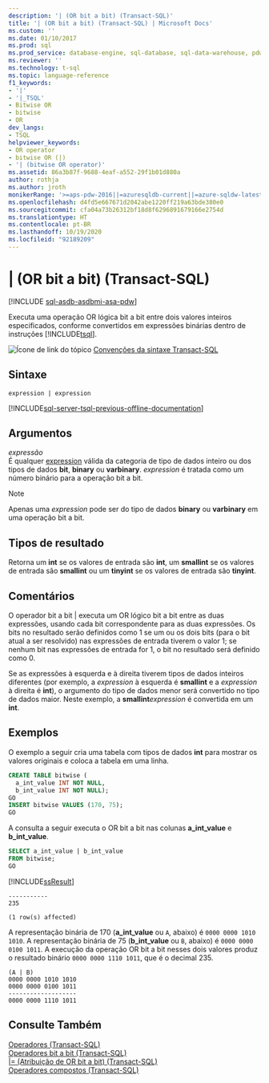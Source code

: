 ```yaml
---
description: '| (OR bit a bit) (Transact-SQL)'
title: '| (OR bit a bit) (Transact-SQL) | Microsoft Docs'
ms.custom: ''
ms.date: 01/10/2017
ms.prod: sql
ms.prod_service: database-engine, sql-database, sql-data-warehouse, pdw
ms.reviewer: ''
ms.technology: t-sql
ms.topic: language-reference
f1_keywords:
- '|'
- '|_TSQL'
- Bitwise OR
- bitwise
- OR
dev_langs:
- TSQL
helpviewer_keywords:
- OR operator
- bitwise OR (|)
- '| (bitwise OR operator)'
ms.assetid: 86a3b87f-9688-4eaf-a552-29f1b01d880a
author: rothja
ms.author: jroth
monikerRange: '>=aps-pdw-2016||=azuresqldb-current||=azure-sqldw-latest||>=sql-server-2016||=sqlallproducts-allversions||>=sql-server-linux-2017||=azuresqldb-mi-current'
ms.openlocfilehash: d4fd5e667671d2042abe1220ff219a63bde380e0
ms.sourcegitcommit: cfa04a73b26312bf18d8f6296891679166e2754d
ms.translationtype: HT
ms.contentlocale: pt-BR
ms.lasthandoff: 10/19/2020
ms.locfileid: "92189209"
---
```

# <a name="-bitwise-or-transact-sql"></a>| (OR bit a bit) (Transact-SQL)
[!INCLUDE [sql-asdb-asdbmi-asa-pdw](../../includes/applies-to-version/sql-asdb-asdbmi-asa-pdw.md)]

  Executa uma operação OR lógica bit a bit entre dois valores inteiros especificados, conforme convertidos em expressões binárias dentro de instruções [!INCLUDE[tsql](../../includes/tsql-md.md)].  
  
 ![Ícone de link do tópico](../../database-engine/configure-windows/media/topic-link.gif "Ícone de link do tópico") [Convenções da sintaxe Transact-SQL](../../t-sql/language-elements/transact-sql-syntax-conventions-transact-sql.md)  
  
## <a name="syntax"></a>Sintaxe  
  
```syntaxsql   
expression | expression  
```  
  
[!INCLUDE[sql-server-tsql-previous-offline-documentation](../../includes/sql-server-tsql-previous-offline-documentation.md)]

## <a name="arguments"></a>Argumentos
 *expressão*  
 É qualquer [expression](../../t-sql/language-elements/expressions-transact-sql.md) válida da categoria de tipo de dados inteiro ou dos tipos de dados **bit**, **binary** ou **varbinary**. *expression* é tratada como um número binário para a operação bit a bit.  
  
> [!NOTE]  
>  Apenas uma *expression* pode ser do tipo de dados **binary** ou **varbinary** em uma operação bit a bit.  
  
## <a name="result-types"></a>Tipos de resultado  
 Retorna um **int** se os valores de entrada são **int**, um **smallint** se os valores de entrada são **smallint** ou um **tinyint** se os valores de entrada são **tinyint**.  
  
## <a name="remarks"></a>Comentários  
 O operador bit a bit | executa um OR lógico bit a bit entre as duas expressões, usando cada bit correspondente para as duas expressões. Os bits no resultado serão definidos como 1 se um ou os dois bits (para o bit atual a ser resolvido) nas expressões de entrada tiverem o valor 1; se nenhum bit nas expressões de entrada for 1, o bit no resultado será definido como 0.  
  
 Se as expressões à esquerda e à direita tiverem tipos de dados inteiros diferentes (por exemplo, a *expression* à esquerda é **smallint** e a *expression* à direita é **int**), o argumento do tipo de dados menor será convertido no tipo de dados maior. Neste exemplo, a **smallint**_expression_ é convertida em um **int**.  
  
## <a name="examples"></a>Exemplos  
 O exemplo a seguir cria uma tabela com tipos de dados **int** para mostrar os valores originais e coloca a tabela em uma linha.  
  
```sql  
CREATE TABLE bitwise (  
  a_int_value INT NOT NULL,  
  b_int_value INT NOT NULL);  
GO  
INSERT bitwise VALUES (170, 75);  
GO  
```  
  
 A consulta a seguir executa o OR bit a bit nas colunas **a_int_value** e **b_int_value**.  
  
```sql  
SELECT a_int_value | b_int_value  
FROM bitwise;  
GO  
```  
  
 [!INCLUDE[ssResult](../../includes/ssresult-md.md)]  
  
```  
-----------   
235           
  
(1 row(s) affected)  
```  
  
 A representação binária de 170 (**a_int_value** ou `A`, abaixo) é `0000 0000 1010 1010`. A representação binária de 75 (**b_int_value** ou `B`, abaixo) é `0000 0000 0100 1011`. A execução da operação OR bit a bit nesses dois valores produz o resultado binário `0000 0000 1110 1011`, que é o decimal 235.  
  
```  
(A | B)  
0000 0000 1010 1010  
0000 0000 0100 1011  
-------------------  
0000 0000 1110 1011  
```  
  
## <a name="see-also"></a>Consulte Também  
 [Operadores &#40;Transact-SQL&#41;](../../t-sql/language-elements/operators-transact-sql.md)   
 [Operadores bit a bit &#40;Transact-SQL&#41;](../../t-sql/language-elements/bitwise-operators-transact-sql.md)   
 [&#124;= &#40;Atribuição de OR bit a bit&#41; &#40;Transact-SQL&#41;](../../t-sql/language-elements/bitwise-or-equals-transact-sql.md)   
 [Operadores compostos &#40;Transact-SQL&#41;](../../t-sql/language-elements/compound-operators-transact-sql.md)  
  
  


